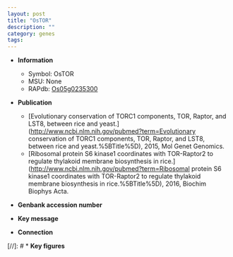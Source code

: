 ```yaml
---
layout: post
title: "OsTOR"
description: ""
category: genes
tags: 
---
```


* **Information**  
    + Symbol: OsTOR  
    + MSU: None  
    + RAPdb: [Os05g0235300](http://rapdb.dna.affrc.go.jp/viewer/gbrowse_details/irgsp1?name=Os05g0235300)  

* **Publication**  
    + [Evolutionary conservation of TORC1 components, TOR, Raptor, and LST8, between rice and yeast.](http://www.ncbi.nlm.nih.gov/pubmed?term=Evolutionary conservation of TORC1 components, TOR, Raptor, and LST8, between rice and yeast.%5BTitle%5D), 2015, Mol Genet Genomics.
    + [Ribosomal protein S6 kinase1 coordinates with TOR-Raptor2 to regulate thylakoid membrane biosynthesis in rice.](http://www.ncbi.nlm.nih.gov/pubmed?term=Ribosomal protein S6 kinase1 coordinates with TOR-Raptor2 to regulate thylakoid membrane biosynthesis in rice.%5BTitle%5D), 2016, Biochim Biophys Acta.

* **Genbank accession number**  

* **Key message**  

* **Connection**  

[//]: # * **Key figures**  



